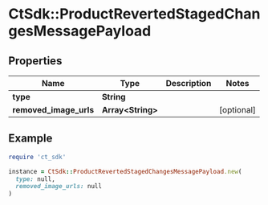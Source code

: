 # CtSdk::ProductRevertedStagedChangesMessagePayload

## Properties

| Name | Type | Description | Notes |
| ---- | ---- | ----------- | ----- |
| **type** | **String** |  |  |
| **removed_image_urls** | **Array&lt;String&gt;** |  | [optional] |

## Example

```ruby
require 'ct_sdk'

instance = CtSdk::ProductRevertedStagedChangesMessagePayload.new(
  type: null,
  removed_image_urls: null
)
```

